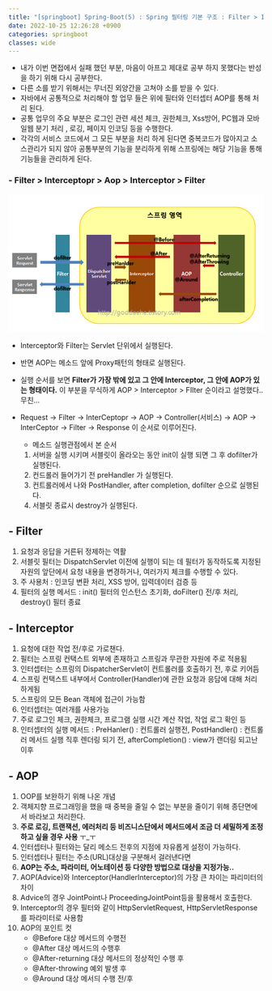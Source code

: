 ```yaml
---
title: "[springboot] Spring-Boot(5) : Spring 필터링 기본 구조 : Filter > Interceptopr > Aop > Interceptor > Filter"
date: 2022-10-25 12:26:28 +0900
categories: springboot
classes: wide
---
```


- 내가 이번 면접에서 실패 했던 부분, 마음이 아프고 제대로 공부 하지 못했다는 반성을 하기 위해 다시 공부한다. 
- 다른 소를 받기 위해서는 무너진 외양간을 고쳐야 소를 받을 수 있다.
- 자바에서 공통적으로 처리해야 할 업무 들은 위에 필터와 인터셉터 AOP를 통해 처리 된다.
- 공통 업무의 주요 부분은 로그인 관련 세션 체크, 권한체크, Xss방어, PC웹과 모바일웹 분기 처리 , 로깅, 페이지 인코딩 등을 수행한다.
- 각각의 서비스 코드에서 그 모든 부분을 처리 하게 된다면 중복코드가 많아지고 소스관리가 되지 않아 공통부분의 기능을 분리하게 위해 스프링에는 해당 기능을 통해 기능들을 관리하게 된다.

### - Filter > Interceptopr > Aop > Interceptor > Filter

![aop_inter_filter](/images/aop_inter_filter.png)

- Interceptor와 Filter는 Servlet 단위에서 실행된다. 
- 반면 AOP는 메소드 앞에 Proxy패턴의 형태로 실행된다.
- 실행 순서를 보면 **Filter가 가장 밖에 있고 그 안에 Interceptor, 그 안에 AOP가 있는 형태이다.** 이 부분을 무식하게 AOP > Interceptor > FIlter 순이라고 설명했다.. 무친...
- Request -> Filter -> InterCeptopr -> AOP -> Controller(서비스) -> AOP -> InterCeptor -> Filter -> Response 이 순서로 이루어진다.  

    - 메소드 실행관점에서 본 순서
    1) 서버을 실행 시키며 서블릿이 올라오는 동안 init이 실행 되면 그 후 dofilter가 실행된다. 
    2) 컨드롤러 들어가기 전 preHandler 가 실행된다.
    3) 컨트롤러에서 나와 PostHandler, after completion, dofilter 순으로 실행된다. 
    4) 서블릿 종료시 destroy가 실행된다.


## - Filter
1) 요청과 응답을 거른뒤 정제하는 역활
2) 서블릿 필터는 DispatchServlet 이전에 실행이 되는 데 필터가 동작하도록 지정된 자원의 앞단에서 요청 내용을 변경하거나, 여러가지 체크를 수행할 수 있다.
3) 주 사용처 : 인코딩 변환 처리, XSS 방어, 입력데이터 검증 등 
4) 필터의 실행 메서드 : init() 필터의 인스턴스 초기화, doFilter() 전/후 처리, destroy() 필터 종료


## - Interceptor
1) 요청에 대한 작업 전/후로 가로챈다.  
2) 필터는 스프링 컨택스트 외부에 존재하고 스프링과 무관한 자원에 주로 적용됨  
3) 인터셉터는 스프링의 DispatcherServlet이 컨트롤러를 호출하기 전, 후로 키어듬  
4) 스프링 컨택스트 내부에서 Controller(Handler)에 관한 요청과 응담에 대해 처리하게됨  
5) 스프링의 모든 Bean 객체에 접근이 가능함  
6) 인터셉터는 여러개를 사용가능  
7) 주로 로그인 체크, 권한체크, 프로그램 실행 시간 계산 작업, 작업 로그 확인 등  
8) 인터셉터의 실행 메서드 : PreHanler() : 컨트롤러 실행전, PostHandler() : 컨트롤러 메서드 실행 직후 렌더링 되기 전, afterCompletion() : view가 랜더링 되고난 이후  


## - AOP
1) OOP를 보완하기 위해 나온 개념  
2) 객체지향 프로그래밍을 했을 때 중복을 줄일 수 없는 부분을 줄이기 위해 종단면에서 바라보고 처리한다.  
3) **주로 로깅, 트랜잭션, 에러처리 등 비즈니스단에서 메서드에서 조금 더 세밀하게 조정하고 싶을 경우 사용** ㅜ_ㅜ   
4) 인터셉터나 필터와는 달리 메소드 전후의 지점에 자유롭게 설정이 가능하다.  
5) 인터셉터나 필터는 주소(URL)대상을 구분해서 걸러낸다면  
6) **AOP는 주소, 파라미터, 어노테이션 등 다양한 방법으로 대상을 지정가능..**  
7) AOP(Advice)와 Interceptor(HandlerInterceptor)의 가장 큰 차이는 파리미터의 차이  
8) Advice의 경우 JointPoint나 ProceedingJointPoint등을 활용해서 호출한다.  
9) Interceptor의 경우 필터와 같이 HttpServletRequest, HttpServletResponse를 파라미터로 사용함  
10) AOP의 포인트 컷  
	- @Before 대상 메서드의 수행전  
	- @After 대상 메서드의 수행후  
	- @After-returning 대상 메서드의 정상적인 수행 후  
	- @After-throwing 예외 발생 후  
	- @Around 대상 메서듸 수행 전/후  